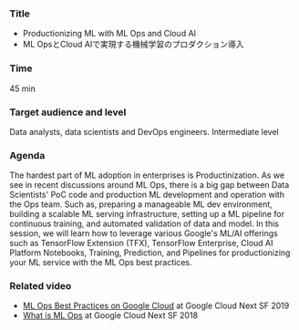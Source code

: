 ### Title

- Productionizing ML with ML Ops and Cloud AI
- ML OpsとCloud AIで実現する機械学習のプロダクション導入

### Time

45 min

### Target audience and level

Data analysts, data scientists and DevOps engineers. Intermediate level

### Agenda

The hardest part of ML adoption in enterprises is Productinization. As we see in recent discussions around ML Ops, there is a big gap between Data Scientists' PoC code and production ML development and operation with the Ops team. Such as, preparing a manageable ML dev environment, building a scalable ML serving infrastructure, setting up a ML pipeline for continuous training, and automated validation of data and model. In this session, we will learn how to leverage various Google's ML/AI offerings such as TensorFlow Extension (TFX), TensorFlow Enterprise, Cloud AI Platform Notebooks, Training, Prediction, and Pipelines for productionizing your ML service with the ML Ops best practices.

### Related video

- [ML Ops Best Practices on Google Cloud](https://www.youtube.com/watch?v=20h_RTHEtZI) at Google Cloud Next SF 2019
- [What is ML Ops](https://www.youtube.com/watch?v=_jnhXzY1HCw) at Google Cloud Next SF 2018

